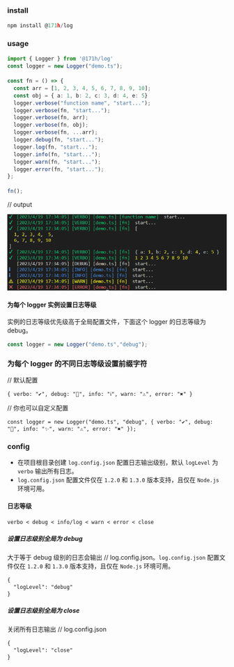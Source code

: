 ### install
```ts
npm install @171h/log
```

### usage
```ts
import { Logger } from '@171h/log'
const logger = new Logger("demo.ts");

const fn = () => {
  const arr = [1, 2, 3, 4, 5, 6, 7, 8, 9, 10];
  const obj = { a: 1, b: 2, c: 3, d: 4, e: 5}
  logger.verbose("function name", "start...");
  logger.verbose(fn, "start...");
  logger.verbose(fn, arr);
  logger.verbose(fn, obj);
  logger.verbose(fn, ...arr);
  logger.debug(fn, "start...");
  logger.log(fn, "start...");
  logger.info(fn, "start...");
  logger.warn(fn, "start...");
  logger.error(fn, "start...");
};

fn();
```
// output

![](./assets/Snipaste_2023-04-19_17-32-40.png)


#### 为每个 logger 实例设置日志等级
实例的日志等级优先级高于全局配置文件，下面这个 logger 的日志等级为 debug。
```ts
const logger = new Logger("demo.ts","debug");
```

### 为每个 logger 的不同日志等级设置前缀字符
// 默认配置
```
{ verbo: "✔", debug: "🐛", info: "ℹ", warn: "⚠", error: "✖" }
```
// 你也可以自定义配置
```
const logger = new Logger("demo.ts", "debug", { verbo: "✔", debug: "🐛", info: "✨", warn: "⚠", error: "✖" });
```

### config
- 在项目根目录创建 `log.config.json` 配置日志输出级别，默认 `logLevel` 为 `verbo` 输出所有日志。
- `log.config.json` 配置文件仅在 `1.2.0` 和 `1.3.0` 版本支持，且仅在 `Node.js` 环境可用。

#### 日志等级
`verbo < debug < info/log < warn < error < close`

##### 设置日志级别全局为 debug
大于等于 debug 级别的日志会输出
// log.config.json。`log.config.json` 配置文件仅在 `1.2.0` 和 `1.3.0` 版本支持，且仅在 `Node.js` 环境可用。
```
{
  "logLevel": "debug"
}
```

##### 设置日志级别全局为 close
关闭所有日志输出
// log.config.json
```
{
  "logLevel": "close"
}
```
